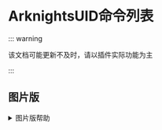 # ArknightsUID命令列表

::: warning

该文档可能更新不及时，请以插件实际功能为主

:::

## 图片版

<details><summary>图片版帮助</summary><p>
<img src="https://s2.loli.net/2023/11/01/fa8bF7leYwhtk9g.jpg"/> 
</p></details>
